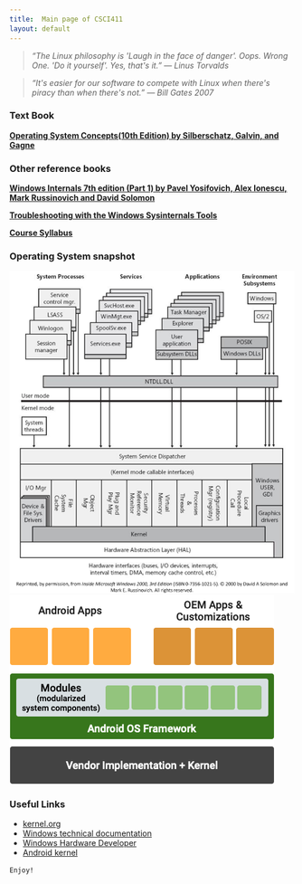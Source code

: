 ```yaml
---
title:  Main page of CSCI411
layout: default
---
```



> *“The Linux philosophy is 'Laugh in the face of danger'. Oops. Wrong One. 'Do it yourself'. Yes, that's it.” ― Linus Torvalds* 

> *“It's easier for our software to compete with Linux when there's piracy than when there's not.” ― Bill Gates 2007* 


### Text Book 
**[Operating System Concepts(10th Edition) by Silberschatz, Galvin, and Gagne](https://codex.cs.yale.edu/avi/os-book/OS10/index.html)**


### Other reference books 
**[Windows Internals 7th edition (Part 1) by Pavel Yosifovich, Alex Ionescu, Mark Russinovich and David Solomon](https://docs.microsoft.com/en-us/sysinternals/learn/windows-internals)**

**[Troubleshooting with the Windows Sysinternals Tools](https://docs.microsoft.com/en-us/sysinternals/learn/troubleshooting-book)**

**[Course Syllabus](https://yilianz.github.io/syllabus/CSCIA411syllabus.html)**
### Operating System snapshot

![windows component](./ntarch.png)
![Android modular Architecture](./modular_system_components_arch.png)


### Useful Links
* [kernel.org](https://www.kernel.org/)
* [Windows technical documentation](https://docs.microsoft.com/en-us/windows/)
* [Windows Hardware Developer](https://docs.microsoft.com/en-us/windows-hardware/drivers/kernel/overview-of-windows-components)
* [Android kernel](https://source.android.com/devices/architecture)




```
Enjoy!

```
